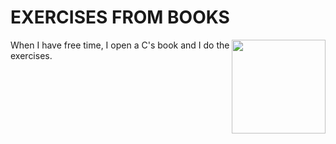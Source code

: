 # EXERCISES FROM BOOKS

<img src="/resources/edluise.jpg" style="float:right;width:150px">
When I have free time, I open a C's book and I do the exercises.
